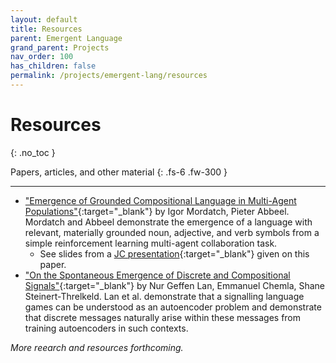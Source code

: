```yaml
---
layout: default
title: Resources
parent: Emergent Language
grand_parent: Projects
nav_order: 100
has_children: false
permalink: /projects/emergent-lang/resources
---
```


# Resources
{: .no_toc }

Papers, articles, and other material
{: .fs-6 .fw-300 }

---

- ["Emergence of Grounded Compositional Language in Multi-Agent Populations"](https://arxiv.org/abs/1703.04908){:target="_blank"} by Igor Mordatch, Pieter Abbeel. Mordatch and Abbeel demonstrate the emergence of a language with relevant, materially grounded noun, adjective, and verb symbols from a simple reinforcement learning multi-agent collaboration task.
  - See slides from a [JC presentation](https://interactive-intelligence.github.io/jc/win2022/meeting-3#emergence-of-grounded-compositional-language-in-multi-agent-populations){:target="_blank"} given on this paper.
- ["On the Spontaneous Emergence of Discrete and Compositional Signals"](https://aclanthology.org/2020.acl-main.433.pdf){:target="_blank"} by Nur Geffen Lan, Emmanuel Chemla, Shane Steinert-Threlkeld. Lan et al. demonstrate that a signalling language games can be understood as an autoencoder problem and demonstrate that discrete messages naturally arise within these messages from training autoencoders in such contexts.

*More reearch and resources forthcoming.*

